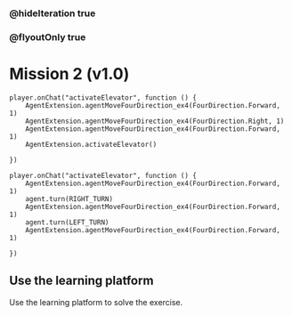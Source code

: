 ### @hideIteration true
### @flyoutOnly true
# Mission 2 (v1.0)

```blocks
player.onChat("activateElevator", function () {
    AgentExtension.agentMoveFourDirection_ex4(FourDirection.Forward, 1)
    AgentExtension.agentMoveFourDirection_ex4(FourDirection.Right, 1)
    AgentExtension.agentMoveFourDirection_ex4(FourDirection.Forward, 1)
    AgentExtension.activateElevator()
    
})

```

```template
player.onChat("activateElevator", function () {
    AgentExtension.agentMoveFourDirection_ex4(FourDirection.Forward, 1)
    agent.turn(RIGHT_TURN)
    AgentExtension.agentMoveFourDirection_ex4(FourDirection.Forward, 1)
    agent.turn(LEFT_TURN)
    AgentExtension.agentMoveFourDirection_ex4(FourDirection.Forward, 1)
    
})

```

## Use the learning platform
Use the learning platform to solve the exercise.